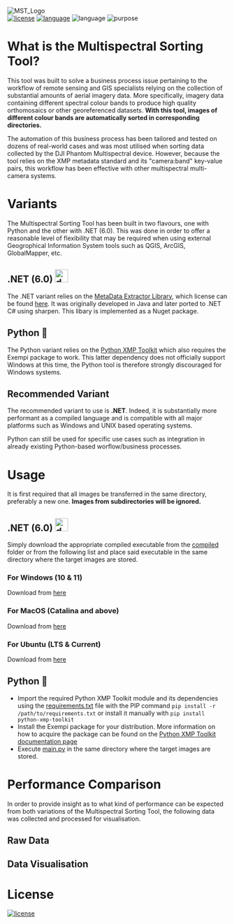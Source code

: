 ![MST_Logo](https://user-images.githubusercontent.com/47387377/142050108-d22dc717-7b1a-4f89-8d11-24e18eb3360d.png)<br>
[![license](https://img.shields.io/badge/License-MIT-yellow.svg)](LICENSE) [![language](https://img.shields.io/badge/language-.NET-blueviolet)](https://dotnet.microsoft.com) ![language](https://img.shields.io/badge/language-Python-green) ![purpose](https://img.shields.io/badge/purpose-automation-red)
<br>

# What is the Multispectral Sorting Tool?

This tool was built to solve a business process issue pertaining to the workflow of remote sensing and GIS specialists relying on the collection of substantial amounts of aerial imagery data. More specifically, imagery data containing different spectral colour bands to produce high quality orthomosaics or other georeferenced datasets. <strong>With this tool, images of different colour bands are automatically sorted in corresponding directories.</strong>

The automation of this business process has been tailored and tested on dozens of real-world cases and was most utilised when sorting data collected by the DJI Phantom Multispectral device. However, because the tool relies on the XMP metadata standard and its "camera:band" key-value pairs, this workflow has been effective with other multispectral multi-camera systems.

# Variants

The Multispectral Sorting Tool has been built in two flavours, one with Python and the other with .NET (6.0). This was done in order to offer a reasonable level of flexibility that may be required when using external Geogrophical Information System tools such as QGIS, ArcGIS, GlobalMapper, etc.

## .NET (6.0) <img src='https://cdn.jsdelivr.net/gh/devicons/devicon/icons/dot-net/dot-net-plain-wordmark.svg' alt="dotnetcore" width="30" height="30"/>

The .NET variant relies on the [MetaData Extractor Library](https://github.com/drewnoakes/metadata-extractor), which license can be found [here](https://github.com/drewnoakes/metadata-extractor/blob/master/LICENSE). It was originally developed in Java and later ported to .NET C# using sharpen. This libary is implemented as a Nuget package.

## Python 🐍

The Python variant relies on the [Python XMP Toolkit](https://python-xmp-toolkit.readthedocs.io/en/latest/) which also requires the Exempi package to work. This latter dependency does not officially support Windows at this time, the Python tool is therefore strongly discouraged for Windows systems. 

## Recommended Variant

The recommended variant to use is <strong>.NET</strong>. Indeed, it is substantially more performant as a compiled language and is compatible with all major platforms such as Windows and UNIX based operating systems. 

Python can still be used for specific use cases such as integration in already existing Python-based worflow/business processes.

# Usage

It is first required that all images be transferred in the same directory, preferably a new one. <strong>Images from subdirectories will be ignored.</strong> 

## .NET (6.0) <img src='https://cdn.jsdelivr.net/gh/devicons/devicon/icons/dot-net/dot-net-plain-wordmark.svg' alt="dotnetcore" width="30" height="30"/>

Simply download the appropriate compiled executable from the [compiled]() folder or from the following list and place said executable in the same directory where the target images are stored.

### For Windows (10 & 11)

Download from [here]()

### For MacOS (Catalina and above)

Download from [here]()

### For Ubuntu (LTS & Current)

Download from [here]()

## Python 🐍

- Import the required Python XMP Toolkit module and its dependencies using the [requirements.txt]() file with the PIP command `pip install -r /path/to/requirements.txt` or install it manually with `pip install python-xmp-toolkit`
- Install the Exempi package for your distribution. More information on how to acquire the package can be found on the [Python XMP Toolkit documentation page](https://python-xmp-toolkit.readthedocs.io/en/latest/)
- Execute [main.py]() in the same directory where the target images are stored.

# Performance Comparison

In order to provide insight as to what kind of performance can be expected from both variations of the Multispectral Sorting Tool, the following data was collected and processed for visualisation.

## Raw Data

## Data Visualisation


# License

[![license](https://img.shields.io/badge/License-MIT-yellow.svg)](LICENSE.md) 
